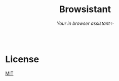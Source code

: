 <div align = "center">

# Browsistant

*Your in browser assistant✨*

<br><br>

</div>

# License

[MIT](LICENSE)

